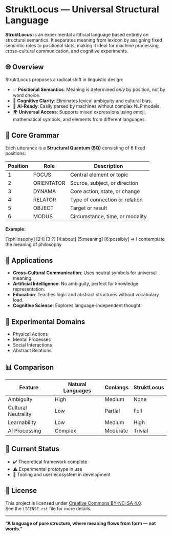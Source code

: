 # StruktLocus — Universal Structural Language

**StruktLocus** is an experimental artificial language based entirely on structural semantics. It separates meaning from lexicon by assigning fixed semantic roles to positional slots, making it ideal for machine processing, cross-cultural communication, and cognitive experiments.

## 🌐 Overview

StruktLocus proposes a radical shift in linguistic design:

- ✅ **Positional Semantics**: Meaning is determined *only* by position, not by word choice.
- 🧠 **Cognitive Clarity**: Eliminates lexical ambiguity and cultural bias.
- 🤖 **AI-Ready**: Easily parsed by machines without complex NLP models.
- 🌍 **Universal Access**: Supports mixed expressions using emoji, mathematical symbols, and elements from different languages.

## 🧱 Core Grammar

Each utterance is a **Structural Quantum (SQ)** consisting of 6 fixed positions:

| Position | Role         | Description                          |
|----------|--------------|--------------------------------------|
| 1        | FOCUS        | Central element or topic             |
| 2        | ORIENTATOR   | Source, subject, or direction        |
| 3        | DYNAMA       | Core action, state, or change        |
| 4        | RELATOR      | Type of connection or relation       |
| 5        | OBJECT       | Target or result                     |
| 6        | MODUS        | Circumstance, time, or modality      |

**Example:**

[1:philosophy] [2:I] [3:?] [4:about] [5:meaning] [6:possibly] => I contemplate the meaning of philosophy


## 🚀 Applications

- **Cross-Cultural Communication**: Uses neutral symbols for universal meaning.
- **Artificial Intelligence**: No ambiguity, perfect for knowledge representation.
- **Education**: Teaches logic and abstract structures without vocabulary load.
- **Cognitive Science**: Explores language-independent thought.

## 🔬 Experimental Domains

- Physical Actions  
- Mental Processes  
- Social Interactions  
- Abstract Relations

## 📊 Comparison

| Feature             | Natural Languages | Conlangs       | StruktLocus       |
|---------------------|-------------------|----------------|-------------------|
| Ambiguity           | High              | Medium         | None              |
| Cultural Neutrality | Low               | Partial        | Full              |
| Learnability        | Low               | Medium         | High              |
| AI Processing       | Complex           | Moderate       | Trivial           |

## 📌 Current Status

- ✔️ Theoretical framework complete
- ⚠️ Experimental prototype in use
- 🚧 Tooling and user ecosystem in development

## 📄 License

This project is licensed under [Creative Commons BY-NC-SA 4.0](https://creativecommons.org/licenses/by-nc-sa/4.0/).  
See the `LICENSE.rst` file for more details.

---

**“A language of pure structure, where meaning flows from form — not words.”**
